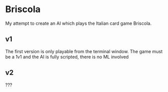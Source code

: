 # Briscola

My attempt to create an AI which plays the Italian card game Briscola.

## v1

The first version is only playable from the terminal window.
The game must be a 1v1 and the AI is fully scripted, there is no ML involved

## v2

???
